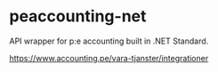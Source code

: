 # peaccounting-net
API wrapper for p:e accounting built in .NET Standard.

https://www.accounting.pe/vara-tjanster/integrationer
